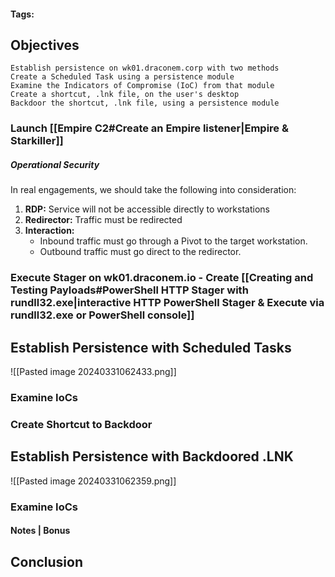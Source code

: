 #### Tags: 

## Objectives
    Establish persistence on wk01.draconem.corp with two methods
    Create a Scheduled Task using a persistence module
    Examine the Indicators of Compromise (IoC) from that module
    Create a shortcut, .lnk file, on the user's desktop
    Backdoor the shortcut, .lnk file, using a persistence module

### Launch [[Empire C2#Create an Empire listener|Empire & Starkiller]]

##### Operational Security
In real engagements, we should take the following into consideration:
1. **RDP:** Service will not be accessible directly to workstations
2. **Redirector:** Traffic must be redirected
3. **Interaction:** 
	- Inbound traffic must go through a Pivot to the target workstation.
	- Outbound traffic must go direct to the redirector.

### Execute Stager on wk01.draconem.io - Create [[Creating and Testing Payloads#PowerShell HTTP Stager with rundll32.exe|interactive HTTP PowerShell Stager & Execute via rundll32.exe or PowerShell console]]


## Establish Persistence with Scheduled Tasks

![[Pasted image 20240331062433.png]]

### Examine IoCs


### Create Shortcut to Backdoor


## Establish Persistence with Backdoored .LNK

![[Pasted image 20240331062359.png]]

### Examine IoCs


#### Notes | Bonus


## Conclusion

